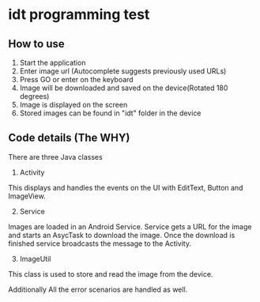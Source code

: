 # idt programming test

## How to use

1. Start the application
2. Enter image url (Autocomplete suggests previously used URLs)
3. Press GO or enter on the keyboard
4. Image will be downloaded and saved on the device(Rotated 180 degrees) 
5. Image is displayed on the screen
6. Stored images can be found in "idt" folder in the device

## Code details (The WHY)
There are three Java classes

1. Activity

This displays and handles the events on the UI with EditText, Button and ImageView. 

2. Service 

Images are loaded in an Android Service. Service gets a URL for the image and starts an AsycTask to download the image. Once the download is finished service broadcasts the message to the Activity.

3. ImageUtil

This class is used to store and read the image from the device.







Additionally All the error scenarios are handled as well.

